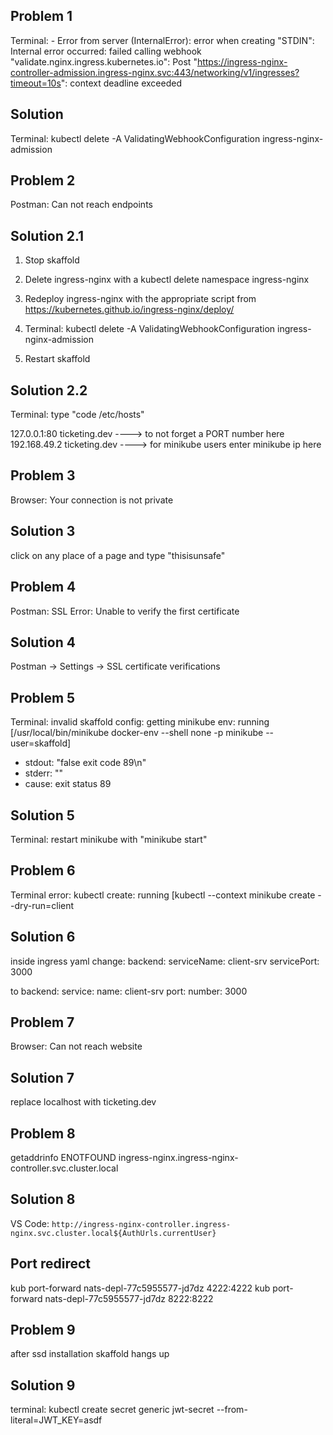 ## Problem 1

Terminal: - Error from server (InternalError): error when creating "STDIN": Internal error occurred: failed calling webhook "validate.nginx.ingress.kubernetes.io": Post "https://ingress-nginx-controller-admission.ingress-nginx.svc:443/networking/v1/ingresses?timeout=10s": context deadline exceeded

## Solution

Terminal: kubectl delete -A ValidatingWebhookConfiguration ingress-nginx-admission

## Problem 2

Postman: Can not reach endpoints

## Solution 2.1

1. Stop skaffold

2. Delete ingress-nginx with a kubectl delete namespace ingress-nginx

3. Redeploy ingress-nginx with the appropriate script from https://kubernetes.github.io/ingress-nginx/deploy/

4. Terminal: kubectl delete -A ValidatingWebhookConfiguration ingress-nginx-admission

5. Restart skaffold

## Solution 2.2

Terminal: type "code /etc/hosts"

127.0.0.1:80 ticketing.dev ----> to not forget a PORT number here
192.168.49.2 ticketing.dev ----> for minikube users enter minikube ip here

## Problem 3

Browser: Your connection is not private

## Solution 3

click on any place of a page and type "thisisunsafe"

## Problem 4

Postman: SSL Error: Unable to verify the first certificate

## Solution 4

Postman -> Settings -> SSL certificate verifications

## Problem 5

Terminal: invalid skaffold config: getting minikube env: running [/usr/local/bin/minikube docker-env --shell none -p minikube --user=skaffold]

- stdout: "false exit code 89\n"
- stderr: ""
- cause: exit status 89

## Solution 5

Terminal: restart minikube with "minikube start"

## Problem 6

Terminal error: kubectl create: running [kubectl --context minikube create --dry-run=client

## Solution 6

inside ingress yaml change:
backend:
serviceName: client-srv
servicePort: 3000

to
backend:
service:
name: client-srv
port:
number: 3000

## Problem 7

Browser: Can not reach website

## Solution 7

replace localhost with ticketing.dev

## Problem 8

getaddrinfo ENOTFOUND ingress-nginx.ingress-nginx-controller.svc.cluster.local

## Solution 8

VS Code: `http://ingress-nginx-controller.ingress-nginx.svc.cluster.local${AuthUrls.currentUser}`

## Port redirect

kub port-forward nats-depl-77c5955577-jd7dz 4222:4222
kub port-forward nats-depl-77c5955577-jd7dz 8222:8222

## Problem 9

after ssd installation skaffold hangs up

## Solution 9

terminal: kubectl create secret generic jwt-secret --from-literal=JWT_KEY=asdf

